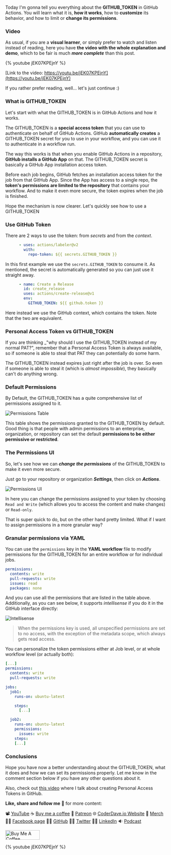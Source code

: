 Today I'm gonna tell you everything about the __GITHUB_TOKEN__ in GitHub Actions. You will learn what it is, __how it works__, how to __customize__ its behavior, and how to limit or __change its permissions__.

### Video

As usual, if you are a __visual learner__, or simply prefer to watch and listen instead of reading, here you have __the video with the whole explanation and demo__, which to be fair is much ___more complete___ than this post.

{% youtube jEK07KPEjnY %}

[Link to the video: https://youtu.be/jEK07KPEjnY](https://youtu.be/jEK07KPEjnY)

If you rather prefer reading, well... let's just continue :)

### What is GITHUB_TOKEN

Let's start with what the GITHUB_TOKEN is in GitHub Actions and how it works.

The GITHUB_TOKEN is a __special access token__ that you can use to authenticate on behalf of GitHub Actions. GitHub __automatically creates__ a GITHUB_TOKEN secret for you to use in your workflow, and you can use it to authenticate in a workflow run.

The way this works is that when you enable GitHub Actions in a repository, __GitHub installs a GitHub App__ on that. The GITHUB_TOKEN secret is basically a GitHub App installation access token.

Before each job begins, GitHub fetches an installation access token for the job from that GitHub App. Since the App has access to a single repo, the __token's permissions are limited to the repository__ that contains your workflow. And to make it even more secure, the token expires when the job is finished.

Hope the mechanism is now clearer. Let's quickly see how to use a GITHUB_TOKEN

### Use GitHub Token

There are 2 ways to use the token: from _secrets_ and from the _context_.

```yaml
      - uses: actions/labeler@v2
        with:
          repo-token: ${{ secrets.GITHUB_TOKEN }}
```

In this first example we use the `secrets.GITHUB_TOKEN` to consume it. As mentioned, the secret is automatically generated so you can just use it straight away.

```yaml
      - name: Create a Release
        id: create_release
        uses: actions/create-release@v1
        env:
          GITHUB_TOKEN: ${{ github.token }}
```

Here instead we use the GitHub context, which contains the token. Note that the two are equivalent.

### Personal Access Token vs GITHUB_TOKEN

If you are thinking _"why should I use the GITHUB_TOKEN instead of my normal PAT?", remember that a Personal Access Token is always available, so if someone is able to steal that PAT they can potentially do some harm.

The GITHUB_TOKEN instead expires just right after the job is over. So even if someone is able to steal it (which is _almost impossible_), they basically can't do anything wrong.

### Default Permissions

By Default, the GITHUB_TOKEN has a quite comprehensive list of permissions assigned to it.

![Permissions Table](https://dev-to-uploads.s3.amazonaws.com/uploads/articles/dhcu0oezj5gcrqbqh0ch.png)

This table shows the permissions granted to the GITHUB_TOKEN by default. Good thing is that people with admin permissions to an enterprise, organization, or repository can set the default __permissions to be either permissive or restricted__. 

### The Permissions UI

So, let's see how we can ___change the permissions___ of the GITHUB_TOKEN to make it even more secure.

Just go to your repository or organization ___Settings___, then click on ___Actions___.

![Permissions UI](https://dev-to-uploads.s3.amazonaws.com/uploads/articles/omcns15otneci0mmzmrj.png)

In here you can change the permissions assigned to your token by choosing `Read and Write` (which allows you to access the content and make changes) or `Read-only`.

That is super quick to do, but on the other hand pretty limited. What if I want to assign permissions in a more granular way?

### Granular permissions via YAML

You can use the `permissions` key in the __YAML workflow__ file to modify permissions for the GITHUB_TOKEN for an entire workflow or for individual jobs.

```yaml
permissions:
  contents: write
  pull-requests: write 
  issues: read
  packages: none
```

And you can use all the permissions that are listed in the table above. Additionally, as you can see below, it supports _intellisense_ if you do it in the GitHub interface directly:

![Intellisense](https://dev-to-uploads.s3.amazonaws.com/uploads/articles/29trk400g443p1j2qeyn.png)

> When the permissions key is used, all unspecified permissions are set to no access, with the exception of the metadata scope, which always gets read access.

You can personalize the token permissions either at Job level, or at whole workflow level (or actually both):

```yaml
[...]
permissions:
  contents: write
  pull-requests: write  

jobs:
  job1:
    runs-on: ubuntu-latest

    steps:
      [...]

  job2:   
    runs-on: ubuntu-latest  
    permissions:
      issues: write
    steps:
    [...]
```

### Conclusions

Hope you have now a better understanding about the GITHUB_TOKEN, what it does and how we can set its permissions properly. Let me know in the comment section below if you have any other questions about it.

Also, check out [this video](https://youtu.be/SzrETQdGzBM) where I talk about creating Personal Access Tokens in GitHub.

__Like, share and follow me__ 🚀 for more content:

📽 [YouTube](https://www.youtube.com/CoderDave)
☕ [Buy me a coffee](https://buymeacoffee.com/CoderDave)
💖 [Patreon](https://patreon.com/CoderDave)
🌐 [CoderDave.io Website](https://coderdave.io)
👕 [Merch](https://geni.us/cdmerch)
👦🏻 [Facebook page](https://www.facebook.com/CoderDaveYT)
🐱‍💻 [GitHub](https://github.com/n3wt0n)
👲🏻 [Twitter](https://www.twitter.com/davide.benvegnu)
👴🏻 [LinkedIn](https://www.linkedin.com/in/davidebenvegnu/)
🔉 [Podcast](https://geni.us/cdpodcast)

<a href="https://www.buymeacoffee.com/CoderDave" target="_blank"><img src="https://cdn.buymeacoffee.com/buttons/v2/default-yellow.png" alt="Buy Me A Coffee" style="height: 30px !important; width: 108px !important;" ></a>

{% youtube jEK07KPEjnY %}